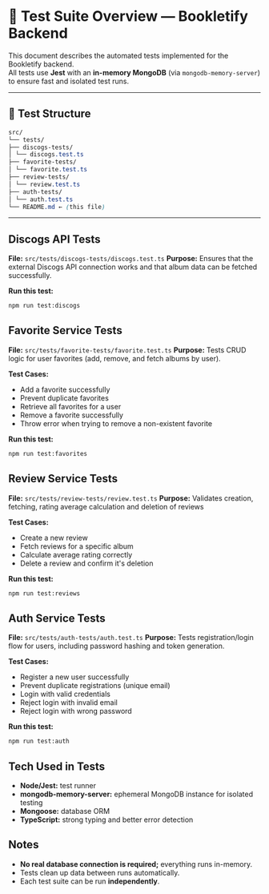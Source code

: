 # 🧪 Test Suite Overview — Bookletify Backend

This document describes the automated tests implemented for the Bookletify backend.  
All tests use **Jest** with an **in-memory MongoDB** (via `mongodb-memory-server`) to ensure fast and isolated test runs.

---

## 📁 Test Structure
```css
src/
└── tests/
├── discogs-tests/
│ └── discogs.test.ts
├── favorite-tests/
│ └── favorite.test.ts
├── review-tests/
│ └── review.test.ts
├── auth-tests/
│ └── auth.test.ts
└── README.md ← (this file)
```

---

## Discogs API Tests

**File:** `src/tests/discogs-tests/discogs.test.ts`
**Purpose:** Ensures that the external Discogs API connection works and that album data can be fetched successfully.

**Run this test:**
```bash
npm run test:discogs
```

## Favorite Service Tests
**File:** `src/tests/favorite-tests/favorite.test.ts`
**Purpose:** Tests CRUD logic for user favorites (add, remove, and fetch albums by user).

**Test Cases:**
- Add a favorite successfully
- Prevent duplicate favorites
- Retrieve all favorites for a user
- Remove a favorite successfully
- Throw error when trying to remove a non-existent favorite

**Run this test:**
```bash
npm run test:favorites
```

## Review Service Tests
**File:** `src/tests/review-tests/review.test.ts`
**Purpose:** Validates creation, fetching, rating average calculation and deletion of reviews

**Test Cases:**
- Create a new review
- Fetch reviews for a specific album
- Calculate average rating correctly
- Delete a review and confirm it's deletion

**Run this test:**
```bash
npm run test:reviews
```

## Auth Service Tests
**File:** `src/tests/auth-tests/auth.test.ts`
**Purpose:** Tests registration/login flow for users, including password hashing and token generation.

**Test Cases:**
- Register a new user successfully
- Prevent duplicate registrations (unique email)
- Login with valid credentials
- Reject login with invalid email
- Reject login with wrong password

**Run this test:**
```bash
npm run test:auth
```

## Tech Used in Tests
- **Node/Jest:** test runner
- **mongodb-memory-server:** ephemeral MongoDB instance for isolated testing
- **Mongoose:** database ORM
- **TypeScript:** strong typing and better error detection

## Notes
- **No real database connection is required;** everything runs in-memory.
- Tests clean up data between runs automatically.
- Each test suite can be run **independently**.
